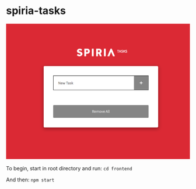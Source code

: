 # spiria-tasks

![screenshot](https://raw.githubusercontent.com/taylor-ramsay/spiria-tasks/master/frontend/src/assets/screenshot.png)

To begin, start in root directory and run:
`cd frontend`

And then:
`npm start`
